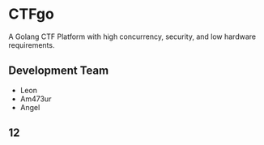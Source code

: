 # CTFgo

A Golang CTF Platform with high concurrency, security, and low hardware requirements.

## Development Team

* Leon
* Am473ur
* Angel

## 12


